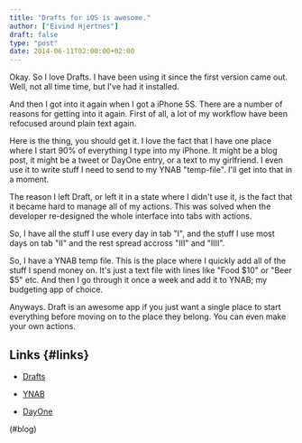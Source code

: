 ```yaml
---
title: "Drafts for iOS is awesome."
author: ["Eivind Hjertnes"]
draft: false
type: "post"
date: 2014-06-11T02:00:00+02:00
---
```


Okay. So I love Drafts. I have been using it since the first version
came out. Well, not all time time, but I've had it installed.

And then I got into it again when I got a iPhone 5S. There are a number
of reasons for getting into it again. First of all, a lot of my workflow
have been refocused around plain text again.

Here is the thing, you should get it. I love the fact that I have one
place where I start 90% of everything I type into my iPhone. It might be
a blog post, it might be a tweet or DayOne entry, or a text to my
girlfriend. I even use it to write stuff I need to send to my YNAB
"temp-file". I'll get into that in a moment.

The reason I left Draft, or left it in a state where I didn't use it, is
the fact that it became hard to manage all of my actions. This was
solved when the developer re-designed the whole interface into tabs with
actions.

So, I have all the stuff I use every day in tab "I", and the stuff I use
most days on tab "II" and the rest spread accross "III" and "IIII".

So, I have a YNAB temp file. This is the place where I quickly add all
of the stuff I spend money on. It's just a text file with lines like
"Food $10" or "Beer $5" etc. And then I go through it once a week and
add it to YNAB; my budgeting app of choice.

Anyways. Draft is an awesome app if you just want a single place to
start everything before moving on to the place they belong. You can even
make your own actions.


## Links {#links}

-   [Drafts](http://agiletortoise.com/drafts/)

    <div class="HTML">
      <div></div>

    </p>

    </div>

-   [YNAB](https://www.youneedabudget.com)

-   [DayOne](http://dayoneapp.com)

(#blog)
